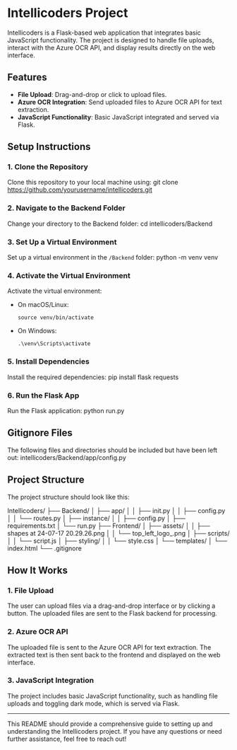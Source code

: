 # Intellicoders Project

Intellicoders is a Flask-based web application that integrates basic JavaScript functionality. The project is designed to handle file uploads, interact with the Azure OCR API, and display results directly on the web interface.

## Features
- **File Upload**: Drag-and-drop or click to upload files.
- **Azure OCR Integration**: Send uploaded files to Azure OCR API for text extraction.
- **JavaScript Functionality**: Basic JavaScript integrated and served via Flask.

## Setup Instructions

### 1. Clone the Repository
Clone this repository to your local machine using: git clone https://github.com/yourusername/intellicoders.git

### 2. Navigate to the Backend Folder
Change your directory to the Backend folder: cd intellicoders/Backend

### 3. Set Up a Virtual Environment
Set up a virtual environment in the `/Backend` folder: python -m venv venv


### 4. Activate the Virtual Environment
Activate the virtual environment:
- On macOS/Linux:
    ```
    source venv/bin/activate
    ```
- On Windows:
    ```
    .\venv\Scripts\activate
    ```

### 5. Install Dependencies
Install the required dependencies: pip install flask requests

### 6. Run the Flask App
Run the Flask application: python run.py


## Gitignore Files

The following files and directories should be included but have been left out: intellicoders/Backend/app/config.py

## Project Structure

The project structure should look like this:

Intellicoders/
├── Backend/
│ ├── app/
│ │ ├── init.py
│ │ ├── config.py
│ │ └── routes.py
│ ├── instance/
│ │ ├── config.py
│ ├── requirements.txt
│ └── run.py
├── Frontend/
│ ├── assets/
│ │ ├── shapes at 24-07-17 20.29.26.png
│ │ └── top_left_logo_.png
│ ├── scripts/
│ │ └── script.js
│ ├── styling/
│ │ └── style.css
│ └── templates/
│ └── index.html
└── .gitignore


## How It Works

### 1. File Upload
The user can upload files via a drag-and-drop interface or by clicking a button. The uploaded files are sent to the Flask backend for processing.

### 2. Azure OCR API
The uploaded file is sent to the Azure OCR API for text extraction. The extracted text is then sent back to the frontend and displayed on the web interface.

### 3. JavaScript Integration
The project includes basic JavaScript functionality, such as handling file uploads and toggling dark mode, which is served via Flask.

---

This README should provide a comprehensive guide to setting up and understanding the Intellicoders project. If you have any questions or need further assistance, feel free to reach out!













